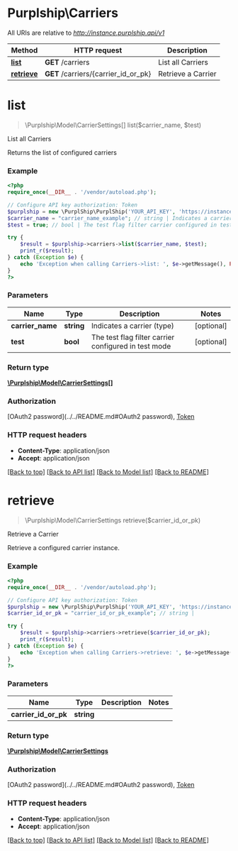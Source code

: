 # Purplship\Carriers

All URIs are relative to *http://instance.purplship.api/v1*

Method | HTTP request | Description
------------- | ------------- | -------------
[**list**](Carriers.md#list) | **GET** /carriers | List all Carriers
[**retrieve**](Carriers.md#retrieve) | **GET** /carriers/{carrier_id_or_pk} | Retrieve a Carrier


# **list**
> \Purplship\Model\CarrierSettings[] list($carrier_name, $test)

List all Carriers

Returns the list of configured carriers

### Example
```php
<?php
require_once(__DIR__ . '/vendor/autoload.php');

// Configure API key authorization: Token
$purplship = new \PurplShip\PurplShip('YOUR_API_KEY', 'https://instance.purplship.api/v1');
$carrier_name = "carrier_name_example"; // string | Indicates a carrier (type)
$test = true; // bool | The test flag filter carrier configured in test mode

try {
    $result = $purplship->carriers->list($carrier_name, $test);
    print_r($result);
} catch (Exception $e) {
    echo 'Exception when calling Carriers->list: ', $e->getMessage(), PHP_EOL;
}
?>
```

### Parameters

Name | Type | Description  | Notes
------------- | ------------- | ------------- | -------------
 **carrier_name** | **string**| Indicates a carrier (type) | [optional]
 **test** | **bool**| The test flag filter carrier configured in test mode | [optional]

### Return type

[**\Purplship\Model\CarrierSettings[]**](../Model/CarrierSettings.md)

### Authorization

[OAuth2 password](../../README.md#OAuth2 password), [Token](../../README.md#Token)

### HTTP request headers

 - **Content-Type**: application/json
 - **Accept**: application/json

[[Back to top]](#) [[Back to API list]](../../README.md#documentation-for-api-endpoints) [[Back to Model list]](../../README.md#documentation-for-models) [[Back to README]](../../README.md)

# **retrieve**
> \Purplship\Model\CarrierSettings retrieve($carrier_id_or_pk)

Retrieve a Carrier

Retrieve a configured carrier instance.

### Example
```php
<?php
require_once(__DIR__ . '/vendor/autoload.php');

// Configure API key authorization: Token
$purplship = new \PurplShip\PurplShip('YOUR_API_KEY', 'https://instance.purplship.api/v1');
$carrier_id_or_pk = "carrier_id_or_pk_example"; // string | 

try {
    $result = $purplship->carriers->retrieve($carrier_id_or_pk);
    print_r($result);
} catch (Exception $e) {
    echo 'Exception when calling Carriers->retrieve: ', $e->getMessage(), PHP_EOL;
}
?>
```

### Parameters

Name | Type | Description  | Notes
------------- | ------------- | ------------- | -------------
 **carrier_id_or_pk** | **string**|  |

### Return type

[**\Purplship\Model\CarrierSettings**](../Model/CarrierSettings.md)

### Authorization

[OAuth2 password](../../README.md#OAuth2 password), [Token](../../README.md#Token)

### HTTP request headers

 - **Content-Type**: application/json
 - **Accept**: application/json

[[Back to top]](#) [[Back to API list]](../../README.md#documentation-for-api-endpoints) [[Back to Model list]](../../README.md#documentation-for-models) [[Back to README]](../../README.md)

